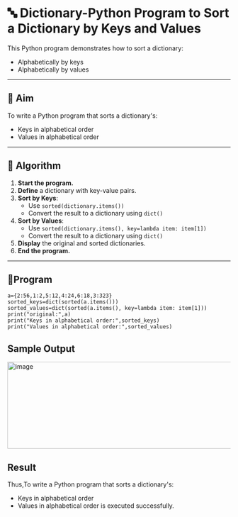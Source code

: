 # 🔤 Dictionary-Python Program to Sort a Dictionary by Keys and Values

This Python program demonstrates how to sort a dictionary:
- Alphabetically by keys
- Alphabetically by values

---

## 🎯 Aim

To write a Python program that sorts a dictionary's:
- Keys in alphabetical order
- Values in alphabetical order

---

## 🧠 Algorithm

1. **Start the program.**
2. **Define** a dictionary with key-value pairs.
3. **Sort by Keys**:
   - Use `sorted(dictionary.items())`
   - Convert the result to a dictionary using `dict()`
4. **Sort by Values**:
   - Use `sorted(dictionary.items(), key=lambda item: item[1])`
   - Convert the result to a dictionary using `dict()`
5. **Display** the original and sorted dictionaries.
6. **End the program.**

---

## 🧪Program
```
a={2:56,1:2,5:12,4:24,6:18,3:323}
sorted_keys=dict(sorted(a.items()))
sorted_values=dict(sorted(a.items(), key=lambda item: item[1]))
print("original:",a)
print("Keys in alphabetical order:",sorted_keys)
print("Values in alphabetical order:",sorted_values)

```

## Sample Output
<img width="1577" height="196" alt="image" src="https://github.com/user-attachments/assets/1e68fba8-2414-4259-b51b-ac7ceb3c03ff" />


## Result
Thus,To write a Python program that sorts a dictionary's:
- Keys in alphabetical order
- Values in alphabetical order is executed successfully.
